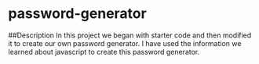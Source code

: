 # password-generator
##Description
In this project we began with starter code and then modified it to create our own password generator. I have used the information we learned about javascript to create this password generator. 